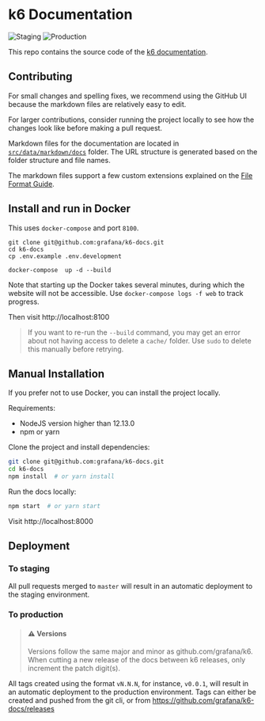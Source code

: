 # k6 Documentation
![Staging](https://github.com/grafana/k6-docs/workflows/Staging/badge.svg)
![Production](https://github.com/grafana/k6-docs/workflows/Production/badge.svg)

This repo contains the source code of the [k6 documentation](https://k6.io/docs/).

## Contributing

For small changes and spelling fixes, we recommend using the GitHub UI because the markdown files are relatively easy to edit.

For larger contributions, consider running the project locally to see how the changes look like before making a pull request.

Markdown files for the documentation are located in [`src/data/markdown/docs`](src/data/markdown/docs) folder. The URL structure is generated based on the folder structure and file names.

The markdown files support a few custom extensions explained on the [File Format Guide](CONTRIBUTING_FILE_FORMAT.md).

## Install and run in Docker

This uses `docker-compose` and port `8100`.

```shell
git clone git@github.com:grafana/k6-docs.git
cd k6-docs
cp .env.example .env.development

docker-compose  up -d --build
```

Note that starting up the Docker takes several minutes, during which the
website will not be accessible. Use `docker-compose logs -f web` to track
progress.

Then visit http://localhost:8100

> If you want to re-run the `--build` command, you may get an error about not having access to delete a `cache/` folder. Use `sudo` to delete this manually before retrying.


## Manual Installation
If you prefer not to use Docker, you can install the project locally.

Requirements:
- NodeJS version higher than 12.13.0
- npm or yarn

Clone the project and install dependencies:

```bash
git clone git@github.com:grafana/k6-docs.git
cd k6-docs
npm install  # or yarn install
```

Run the docs locally:

```bash
npm start  # or yarn start
```

Visit http://localhost:8000

## Deployment

### To staging
All pull requests merged to `master` will result in an automatic deployment to the staging environment.

### To production

>  #### ⚠️ Versions
>
> Versions follow the same major and minor as github.com/grafana/k6. When cutting a new release of the docs between k6 releases, only increment the patch digit(s).

All tags created using the format `vN.N.N`, for instance, `v0.0.1`, will result in an automatic deployment to the production environment. Tags can either be created and pushed from the git cli, or from https://github.com/grafana/k6-docs/releases
